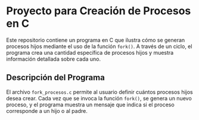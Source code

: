 # Proyecto para Creación de Procesos en C

Este repositorio contiene un programa en C que ilustra cómo se generan procesos hijos mediante el uso de la función `fork()`. A través de un ciclo, el programa crea una cantidad específica de procesos hijos y muestra información detallada sobre cada uno.

## Descripción del Programa

El archivo `fork_procesos.c` permite al usuario definir cuántos procesos hijos desea crear. Cada vez que se invoca la función `fork()`, se genera un nuevo proceso, y el programa muestra un mensaje que indica si el proceso corresponde a un hijo o al padre.



